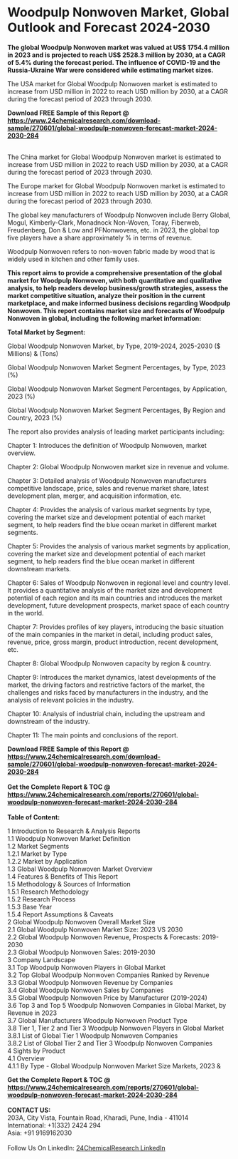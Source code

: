 <h1>Woodpulp Nonwoven Market, Global Outlook and Forecast 2024-2030</h1><p><strong>The global Woodpulp Nonwoven market was valued at US$ 1754.4 million in 2023 and is projected to reach US$ 2528.3 million by 2030, at a CAGR of 5.4% during the forecast period. The influence of COVID-19 and the Russia-Ukraine War were considered while estimating market sizes.</strong></p><p>
</p><p>The USA market for Global Woodpulp Nonwoven market is estimated to increase from USD million in 2022 to reach USD million by 2030, at a CAGR during the forecast period of 2023 through 2030.</p><div><b>Download FREE Sample of this Report @ 
            <a href="https://www.24chemicalresearch.com/download-sample/270601/global-woodpulp-nonwoven-forecast-market-2024-2030-284">
            https://www.24chemicalresearch.com/download-sample/270601/global-woodpulp-nonwoven-forecast-market-2024-2030-284</a></b></div><br><p>
</p><p>The China market for Global Woodpulp Nonwoven market is estimated to increase from USD million in 2022 to reach USD million by 2030, at a CAGR during the forecast period of 2023 through 2030.</p><p>
</p><p>The Europe market for Global Woodpulp Nonwoven market is estimated to increase from USD million in 2022 to reach USD million by 2030, at a CAGR during the forecast period of 2023 through 2030.</p><p>
</p><p>The global key manufacturers of Woodpulp Nonwoven include Berry Global, Mogul, Kimberly-Clark, Monadnock Non-Woven, Toray, Fiberweb, Freudenberg, Don &amp; Low and PFNonwovens, etc. in 2023, the global top five players have a share approximately % in terms of revenue.</p><p>
Woodpulp Nonwoven refers to non-woven fabric made by wood that is widely used in kitchen and other family uses.</p><p>
<strong>This report aims to provide a comprehensive presentation of the global market for Woodpulp Nonwoven, with both quantitative and qualitative analysis, to help readers develop business/growth strategies, assess the market competitive situation, analyze their position in the current marketplace, and make informed business decisions regarding Woodpulp Nonwoven. This report contains market size and forecasts of Woodpulp Nonwoven in global, including the following market information:</strong></p><p>
</p><p>
<strong>Total Market by Segment:</strong></p><p>
Global Woodpulp Nonwoven Market, by Type, 2019-2024, 2025-2030 ($ Millions) &amp; (Tons)</p><p>
Global Woodpulp Nonwoven Market Segment Percentages, by Type, 2023 (%)</p><p>
</p><p>
Global Woodpulp Nonwoven Market Segment Percentages, by Application, 2023 (%)</p><p>
</p><p>
Global Woodpulp Nonwoven Market Segment Percentages, By Region and Country, 2023 (%)</p><p>
</p><p>
The report also provides analysis of leading market participants including:</p><p>
</p><p>
</p><p>
Chapter 1: Introduces the definition of Woodpulp Nonwoven, market overview.</p><p>
Chapter 2: Global Woodpulp Nonwoven market size in revenue and volume.</p><p>
Chapter 3: Detailed analysis of Woodpulp Nonwoven manufacturers competitive landscape, price, sales and revenue market share, latest development plan, merger, and acquisition information, etc.</p><p>
Chapter 4: Provides the analysis of various market segments by type, covering the market size and development potential of each market segment, to help readers find the blue ocean market in different market segments.</p><p>
Chapter 5: Provides the analysis of various market segments by application, covering the market size and development potential of each market segment, to help readers find the blue ocean market in different downstream markets.</p><p>
Chapter 6: Sales of Woodpulp Nonwoven in regional level and country level. It provides a quantitative analysis of the market size and development potential of each region and its main countries and introduces the market development, future development prospects, market space of each country in the world.</p><p>
Chapter 7: Provides profiles of key players, introducing the basic situation of the main companies in the market in detail, including product sales, revenue, price, gross margin, product introduction, recent development, etc.</p><p>
Chapter 8: Global Woodpulp Nonwoven capacity by region &amp; country.</p><p>
Chapter 9: Introduces the market dynamics, latest developments of the market, the driving factors and restrictive factors of the market, the challenges and risks faced by manufacturers in the industry, and the analysis of relevant policies in the industry.</p><p>
Chapter 10: Analysis of industrial chain, including the upstream and downstream of the industry.</p><p>
Chapter 11: The main points and conclusions of the report.</p><div><b>Download FREE Sample of this Report @ 
            <a href="https://www.24chemicalresearch.com/download-sample/270601/global-woodpulp-nonwoven-forecast-market-2024-2030-284">
            https://www.24chemicalresearch.com/download-sample/270601/global-woodpulp-nonwoven-forecast-market-2024-2030-284</a></b></div><br><div><b>Get the Complete Report & TOC @ 
            <a href="https://www.24chemicalresearch.com/reports/270601/global-woodpulp-nonwoven-forecast-market-2024-2030-284">
            https://www.24chemicalresearch.com/reports/270601/global-woodpulp-nonwoven-forecast-market-2024-2030-284</a></b></div><br>
            <b>Table of Content:</b><p>1 Introduction to Research & Analysis Reports<br />
    1.1 Woodpulp Nonwoven Market Definition<br />
    1.2 Market Segments<br />
        1.2.1 Market by Type<br />
        1.2.2 Market by Application<br />
    1.3 Global Woodpulp Nonwoven Market Overview<br />
    1.4 Features & Benefits of This Report<br />
    1.5 Methodology & Sources of Information<br />
        1.5.1 Research Methodology<br />
        1.5.2 Research Process<br />
        1.5.3 Base Year<br />
        1.5.4 Report Assumptions & Caveats<br />
2 Global Woodpulp Nonwoven Overall Market Size<br />
    2.1 Global Woodpulp Nonwoven Market Size: 2023 VS 2030<br />
    2.2 Global Woodpulp Nonwoven Revenue, Prospects & Forecasts: 2019-2030<br />
    2.3 Global Woodpulp Nonwoven Sales: 2019-2030<br />
3 Company Landscape<br />
    3.1 Top Woodpulp Nonwoven Players in Global Market<br />
    3.2 Top Global Woodpulp Nonwoven Companies Ranked by Revenue<br />
    3.3 Global Woodpulp Nonwoven Revenue by Companies<br />
    3.4 Global Woodpulp Nonwoven Sales by Companies<br />
    3.5 Global Woodpulp Nonwoven Price by Manufacturer (2019-2024)<br />
    3.6 Top 3 and Top 5 Woodpulp Nonwoven Companies in Global Market, by Revenue in 2023<br />
    3.7 Global Manufacturers Woodpulp Nonwoven Product Type<br />
    3.8 Tier 1, Tier 2 and Tier 3 Woodpulp Nonwoven Players in Global Market<br />
        3.8.1 List of Global Tier 1 Woodpulp Nonwoven Companies<br />
        3.8.2 List of Global Tier 2 and Tier 3 Woodpulp Nonwoven Companies<br />
4 Sights by Product<br />
    4.1 Overview<br />
        4.1.1 By Type - Global Woodpulp Nonwoven Market Size Markets, 2023 &</p><div><b>Get the Complete Report & TOC @ 
            <a href="https://www.24chemicalresearch.com/reports/270601/global-woodpulp-nonwoven-forecast-market-2024-2030-284">
            https://www.24chemicalresearch.com/reports/270601/global-woodpulp-nonwoven-forecast-market-2024-2030-284</a></b></div><br><b>CONTACT US:</b><br>
            203A, City Vista, Fountain Road, Kharadi, Pune, India - 411014<br>
            International: +1(332) 2424 294<br>
            Asia: +91 9169162030 <br><br>
            Follow Us On LinkedIn: <a href="https://www.linkedin.com/company/24chemicalresearch/">24ChemicalResearch LinkedIn</a>